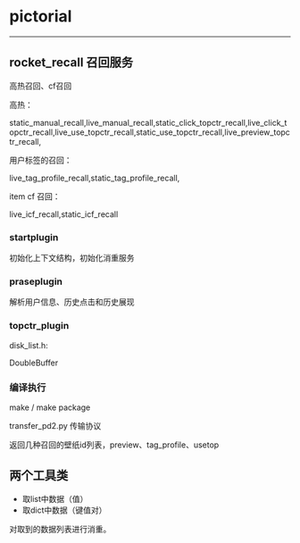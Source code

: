 # pictorial
***
## rocket_recall 召回服务

高热召回、cf召回

高热：

static_manual_recall,live_manual_recall,static_click_topctr_recall,live_click_topctr_recall,live_use_topctr_recall,static_use_topctr_recall,live_preview_topctr_recall,

用户标签的召回：

live_tag_profile_recall,static_tag_profile_recall,

item cf 召回：

live_icf_recall,static_icf_recall

### startplugin

初始化上下文结构，初始化消重服务

### praseplugin

解析用户信息、历史点击和历史展现

### topctr_plugin

disk_list.h:

DoubleBuffer

### 编译执行

make / make package

transfer_pd2.py 传输协议

返回几种召回的壁纸id列表，preview、tag_profile、usetop 

## 两个工具类

- 取list中数据（值）
- 取dict中数据（键值对）

对取到的数据列表进行消重。



